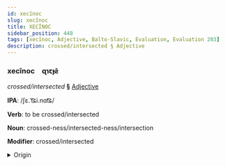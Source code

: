 ```yaml
---
id: xecînoc
slug: xecînoc
title: XECÎNOC
sidebar_position: 448
tags: [xecînoc, Adjective, Balto-Slavic, Evaluation, Evaluation 203]
description: crossed/intersected § Adjective
---
```


### xecînoc&emsp;<span kind="abugida">ɋɿꞇɟƨ̄</span>

*crossed/intersected* **§** [Adjective](../../tags/Adjective)

**IPA**: /ʃɛ.ˈt͡ɕi.nɑt͡ɕ/

**Verb**: to be crossed/intersected

**Noun**: crossed-ness/intersected-ness/intersection

**Modifier**: crossed/intersected

<details>
    <summary>Origin</summary>
    Polish przecinać /pʂɛˈt͡ɕi.nat͡ɕ/<br/>
    <em>Balto-Slavic Language Family</em>
</details>